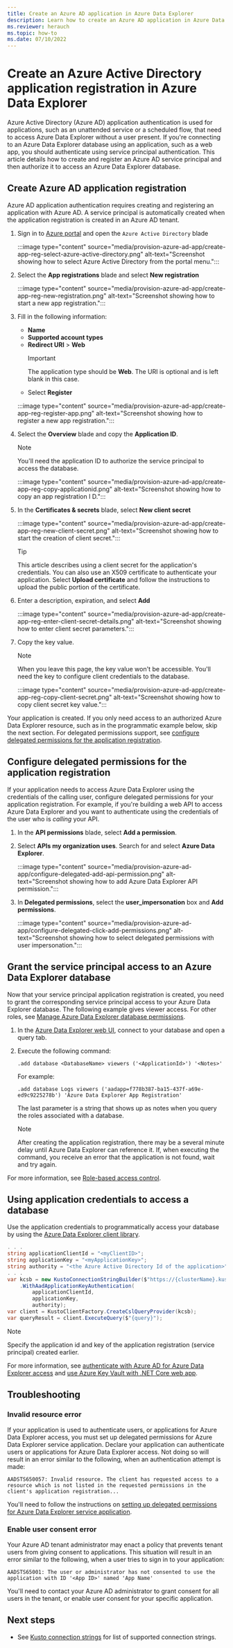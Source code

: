 ```yaml
---
title: Create an Azure AD application in Azure Data Explorer
description: Learn how to create an Azure AD application in Azure Data Explorer.
ms.reviewer: herauch
ms.topic: how-to
ms.date: 07/10/2022
---
```


# Create an Azure Active Directory application registration in Azure Data Explorer

Azure Active Directory (Azure AD) application authentication is used for applications, such as an unattended service or a scheduled flow, that need to access Azure Data Explorer without a user present. If you're connecting to an Azure Data Explorer database using an application, such as a web app, you should authenticate using service principal authentication. This article details how to create and register an Azure AD service principal and then authorize it to access an Azure Data Explorer database.

## Create Azure AD application registration

Azure AD application authentication requires creating and registering an application with Azure AD.
A service principal is automatically created when the application registration is created in an Azure AD tenant.

1. Sign in to [Azure portal](https://portal.azure.com) and open the `Azure Active Directory` blade

    :::image type="content" source="media/provision-azure-ad-app/create-app-reg-select-azure-active-directory.png" alt-text="Screenshot showing how to select Azure Active Directory from the portal menu.":::

1. Select the **App registrations** blade and select **New registration**

    :::image type="content" source="media/provision-azure-ad-app/create-app-reg-new-registration.png" alt-text="Screenshot showing how to start a new app registration.":::

1. Fill in the following information:

    * **Name**
    * **Supported account types**
    * **Redirect URI** > **Web**
        > [!IMPORTANT]
        > The application type should be **Web**. The URI is optional and is left blank in this case.
    * Select **Register**

    :::image type="content" source="media/provision-azure-ad-app/create-app-reg-register-app.png" alt-text="Screenshot showing how to register a new app registration.":::

1. Select the **Overview** blade and copy the **Application ID**.

    > [!NOTE]
    > You'll need the application ID to authorize the service principal to access the database.

    :::image type="content" source="media/provision-azure-ad-app/create-app-reg-copy-applicationid.png" alt-text="Screenshot showing how to copy an app registration I D.":::

1. In the **Certificates & secrets** blade, select **New client secret**

    :::image type="content" source="media/provision-azure-ad-app/create-app-reg-new-client-secret.png" alt-text="Screenshot showing how to start the creation of client secret.":::

    > [!TIP]
    > This article describes using a client secret for the application's credentials.  You can also use an X509 certificate to authenticate your application. Select **Upload certificate** and follow the instructions to upload the public portion of the certificate.

1. Enter a description, expiration, and select **Add**

    :::image type="content" source="media/provision-azure-ad-app/create-app-reg-enter-client-secret-details.png" alt-text="Screenshot showing how to enter client secret parameters.":::

1. Copy the key value.

    > [!NOTE]
    > When you leave this page, the key value won't be accessible.  You'll need the key to configure client credentials to the database.

    :::image type="content" source="media/provision-azure-ad-app/create-app-reg-copy-client-secret.png" alt-text="Screenshot showing how to copy client secret key value.":::

Your application is created. If you only need access to an authorized Azure Data Explorer resource, such as in the programmatic example below, skip the next section. For delegated permissions support, see [configure delegated permissions for the application registration](#configure-delegated-permissions-for-the-application-registration).

## Configure delegated permissions for the application registration

If your application needs to access Azure Data Explorer using the credentials of the calling user, configure delegated permissions for your application registration. For example, if you're building a web API to access Azure Data Explorer and you want to authenticate using the credentials of the user who is *calling* your API.

1. In the **API permissions** blade, select **Add a permission**.
1. Select **APIs my organization uses**. Search for and select **Azure Data Explorer**.

    :::image type="content" source="media/provision-azure-ad-app/configure-delegated-add-api-permission.png" alt-text="Screenshot showing how to add Azure Data Explorer API permission.":::

1. In **Delegated permissions**, select the **user_impersonation** box and **Add permissions**.

    :::image type="content" source="media/provision-azure-ad-app/configure-delegated-click-add-permissions.png" alt-text="Screenshot showing how to select delegated permissions with user impersonation.":::

## Grant the service principal access to an Azure Data Explorer database

Now that your service principal application registration is created, you need to grant the corresponding service principal access to your Azure Data Explorer database. The following example gives viewer access. For other roles, see [Manage Azure Data Explorer database permissions](manage-database-permissions.md).

1. In the [Azure Data Explorer web UI](https://dataexplorer.azure.com/), connect to your database and open a query tab.

1. Execute the following command:

    ```kusto
    .add database <DatabaseName> viewers ('<ApplicationId>') '<Notes>'
    ```

    For example:

    ```kusto
    .add database Logs viewers ('aadapp=f778b387-ba15-437f-a69e-ed9c9225278b') 'Azure Data Explorer App Registration'
    ```

    The last parameter is a string that shows up as notes when you query the roles associated with a database.

    > [!NOTE]
    > After creating the application registration, there may be a several minute delay until Azure Data Explorer can reference it. If, when executing the command, you receive an error that the application is not found, wait and try again.

For more information, see [Role-based access control](kusto/access-control/role-based-access-control.md).

## Using application credentials to access a database

Use the application credentials to programmatically access your database by using the [Azure Data Explorer client library](kusto/api/netfx/about-kusto-data.md).

```C#
. . .
string applicationClientId = "<myClientID>";
string applicationKey = "<myApplicationKey>";
string authority = "<the Azure Active Directory Id of the application>";
. . .
var kcsb = new KustoConnectionStringBuilder($"https://{clusterName}.kusto.windows.net/{databaseName}")
    .WithAadApplicationKeyAuthentication(
        applicationClientId,
        applicationKey,
        authority);
var client = KustoClientFactory.CreateCslQueryProvider(kcsb);
var queryResult = client.ExecuteQuery($"{query}");
```

   > [!NOTE]
   > Specify the application id and key of the application registration (service principal) created earlier.

For more information, see [authenticate with Azure AD for Azure Data Explorer access](kusto/access-control/how-to-authenticate-with-aad.md) and [use Azure Key Vault with .NET Core web app](/azure/key-vault/tutorial-net-create-vault-azure-web-app#create-a-net-core-web-app).

## Troubleshooting

### Invalid resource error

If your application is used to authenticate users, or applications for Azure Data Explorer access, you must set up delegated permissions for Azure Data Explorer service application. Declare your application can authenticate users or applications for Azure Data Explorer access. Not doing so will result in an error similar to the following, when an authentication attempt is made:

`AADSTS650057: Invalid resource. The client has requested access to a resource which is not listed in the requested permissions in the client's application registration...`

You'll need to follow the instructions on [setting up delegated permissions for Azure Data Explorer service application](#configure-delegated-permissions-for-the-application-registration).

### Enable user consent error

Your Azure AD tenant administrator may enact a policy that prevents tenant users from giving consent to applications. This situation will result in an error similar to the following, when a user tries to sign in to your application:

`AADSTS65001: The user or administrator has not consented to use the application with ID '<App ID>' named 'App Name'`

You'll need to contact your Azure AD administrator to grant consent for all users in the tenant, or enable user consent for your specific application.

## Next steps

* See [Kusto connection strings](kusto/api/connection-strings/kusto.md) for list of supported connection strings.

